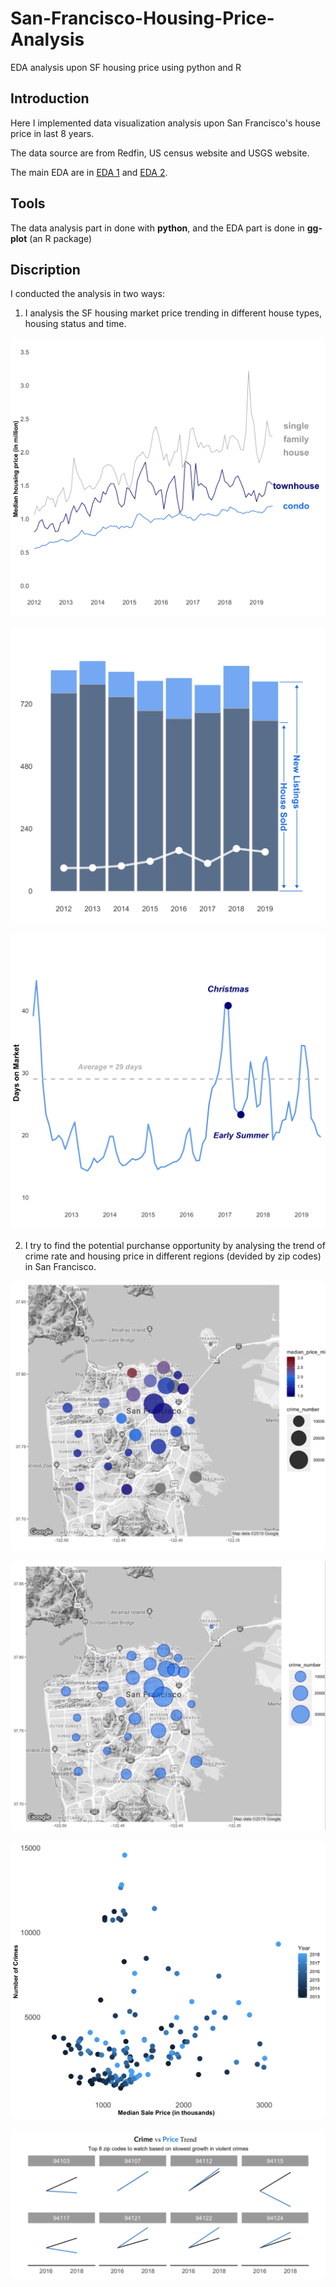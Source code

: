 # San-Francisco-Housing-Price-Analysis
EDA analysis upon SF housing price using python and R

## Introduction

Here I implemented data visualization analysis upon San Francisco's house price in last 8 years.

The data source are from Redfin, US census website and USGS website.

The main EDA are in  [EDA 1](https://github.com/JiaqiCChen123/San-Francisco-Housing-Price-Analysis/blob/master/EDA%20analysis.ipynb) and [EDA 2](https://github.com/JiaqiCChen123/San-Francisco-Housing-Price-Analysis/blob/master/EDA%20analysis%202.ipynb).

## Tools

The data analysis part in done with __python__, and the EDA part is done in __gg-plot__ (an R package)

## Discription

I conducted the analysis in two ways:

1. I analysis the SF housing market price trending in different house types, housing status and time. 

 ![](images/graph1.jpg)
 
 ![](images/graph2.jpg)
 
 ![](images/graph3.jpg)
 
2. I try to find the potential purchanse opportunity by analysing the trend of crime rate and housing price in different regions (devided by zip codes) in San Francisco. 

 ![](images/map1.png)
 
 ![](images/map2.png)
 
 ![](images/scatter.jpg)
 
 ![](images/line.png)

